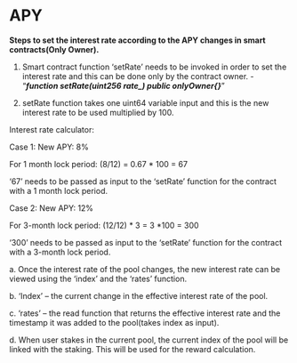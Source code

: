 # APY

**Steps to set the interest rate according to the APY changes in smart contracts\(Only Owner\).**

1. Smart contract function ‘setRate’ needs to be invoked in order to set the interest rate and this can be done only by the contract owner. - “_**function setRate\(uint256 rate\_\) public onlyOwner{}**_”

2. setRate function takes one uint64 variable input and this is the new interest rate to be used multiplied by 100.

Interest rate calculator:

Case 1: New APY: 8%

For 1 month lock period: \(8/12\) = 0.67 \* 100 = 67

‘67’ needs to be passed as input to the ‘setRate’ function for the contract with a 1 month lock period.

Case 2: New APY: 12%

For 3-month lock period: \(12/12\) \* 3 = 3 \*100 = 300

‘300’ needs to be passed as input to the ‘setRate’ function for the contract with a 3-month lock period.

a. Once the interest rate of the pool changes, the new interest rate can be viewed using the ‘index’ and the ‘rates’ function.

b. ‘Index’ – the current change in the effective interest rate of the pool.

c. ‘rates’ – the read function that returns the effective interest rate and the timestamp it was added to the pool\(takes index as input\).

d. When user stakes in the current pool, the current index of the pool will be linked with the staking. This will be used for the reward calculation.


